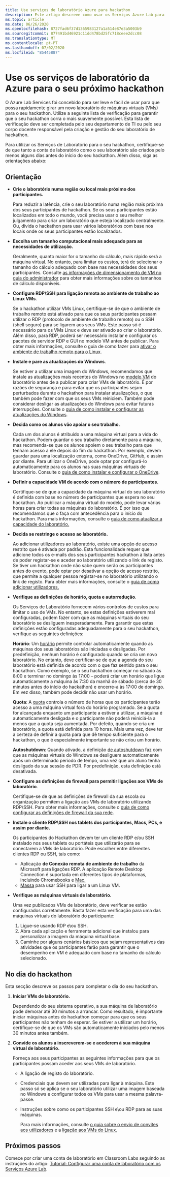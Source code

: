 ```yaml
---
title: Use serviços de laboratório Azure para hackathon
description: Este artigo descreve como usar os Serviços Azure Lab para criar laboratórios que pode usar para executar hackathons.
ms.topic: article
ms.date: 06/26/2020
ms.openlocfilehash: 8727fad6f37d1365983127a1a514e87e3a5003b9
ms.sourcegitcommit: 877491bd46921c11dd478bd25fc718ceee2dcc08
ms.translationtype: MT
ms.contentlocale: pt-PT
ms.lasthandoff: 07/02/2020
ms.locfileid: "85445887"
---
```

# <a name="use-azure-lab-services-for-your-next-hackathon"></a>Use os serviços de laboratório da Azure para o seu próximo hackathon
O Azure Lab Services foi concebido para ser leve e fácil de usar para que possa rapidamente girar um novo laboratório de máquinas virtuais (VMs) para o seu hackathon.  Utilize a seguinte lista de verificação para garantir que o seu hackathon corra o mais suavemente possível. Esta lista de verificação deve ser completada pelo seu departamento de TI ou pelo seu corpo docente responsável pela criação e gestão do seu laboratório de hackathon. 

Para utilizar os Serviços de Laboratório para o seu hackathon, certifique-se de que tanto a conta de laboratório como o seu laboratório são criados pelo menos alguns dias antes do início do seu hackathon. Além disso, siga as orientações abaixo:

## <a name="guidance"></a>Orientação

- **Crie o laboratório numa região ou local mais próximo dos participantes.** 

    Para reduzir a latência, crie o seu laboratório numa região mais próxima dos seus participantes de hackathon.  Se os seus participantes estão localizados em todo o mundo, você precisa usar o seu melhor julgamento para criar um laboratório que esteja localizado centralmente.  Ou, divida o hackathon para usar vários laboratórios com base nos locais onde os seus participantes estão localizados.
- **Escolha um tamanho computacional mais adequado para as necessidades de utilização.**

    Geralmente, quanto maior for o tamanho do cálculo, mais rápido será a máquina virtual. No entanto, para limitar os custos, terá de selecionar o tamanho do cálculo adequado com base nas necessidades dos seus participantes. Consulte [as informações de dimensionamento de VM no guia do administrador](administrator-guide.md#vm-sizing) para obter mais informações sobre os tamanhos de cálculo disponíveis.
- **Configure RDP\SSH para ligação remota ao ambiente de trabalho ao Linux VMs**.

    Se o hackathon utilizar VMs Linux, certifique-se de que o ambiente de trabalho remoto está ativado para que os seus participantes possam utilizar o RDP (protocolo de ambiente de trabalho remoto) ou o SSH (shell seguro) para se ligarem aos seus VMs. Este passo só é necessário para os VMs Linux e deve ser ativado ao criar o laboratório. Além disso, para RDP, poderá ser necessário instalar e configurar os pacotes de servidor RDP e GUI no modelo VM antes de publicar.  Para obter mais informações, consulte o guia de como fazer para [ativar o ambiente de trabalho remoto para o Linux](how-to-enable-remote-desktop-linux.md).

- **Instale e pare as atualizações do Windows**. 

    Se estiver a utilizar uma imagem do Windows, recomendamos que instale as atualizações mais recentes do Windows no [modelo VM](how-to-create-manage-template.md) do laboratório antes de a publicar para criar VMs de laboratório. É por razões de segurança e para evitar que os participantes sejam perturbados durante o hackathon para instalar atualizações, o que também pode fazer com que os seus VMs reiniciem. Também pode considerar desligar as atualizações do Windows para evitar futuras interrupções. Consulte o [guia de como instalar e configurar as atualizações do Windows](how-to-prepare-windows-template.md#install-and-configure-updates).
- **Decida como os alunos vão apoiar o seu trabalho.** 

    Cada um dos alunos é atribuído a uma máquina virtual para a vida do hackathon. Podem guardar o seu trabalho diretamente para a máquina, mas recomenda-se que os alunos apoiem o seu trabalho para que tenham acesso a ele depois do fim do hackathon. Por exemplo, devem guardar para uma localização externa, como OneDrive, GitHub, e assim por diante. Para utilizar o OneDrive, pode optar por configurá-lo automaticamente para os alunos nas suas máquinas virtuais de laboratório. Consulte o [guia de como instalar e configurar o OneDrive](how-to-prepare-windows-template.md#install-and-configure-onedrive).
- **Definir a capacidade VM de acordo com o número de participantes**. 

    Certifique-se de que a capacidade da máquina virtual do seu laboratório é definida com base no número de participantes que espera no seu hackathon. Ao publicar a máquina virtual do modelo, pode levar várias horas para criar todas as máquinas do laboratório. É por isso que recomendamos que o faça com antecedência para o início do hackathon. Para mais informações, consulte o [guia de como atualizar a capacidade do laboratório.](how-to-set-virtual-machine-passwords.md#update-the-lab-capacity)

- **Decida se restringe o acesso ao laboratório.** 

    Ao adicionar utilizadores ao laboratório, existe uma opção de acesso restrito que é ativada por padrão. Esta funcionalidade requer que adicione todos os e-mails dos seus participantes hackathon à lista antes de poder registar-se e aceder ao laboratório utilizando o link de registo. Se tiver um hackathon onde não sabe quem serão os participantes antes do evento, pode optar por desativar a opção de acesso restrito, que permite a qualquer pessoa registar-se no laboratório utilizando o link de registo. Para obter mais informações, consulte o [guia de como adicionar utilizadores.](how-to-configure-student-usage.md#add-users-to-a-lab)

- **Verifique as definições de horário, quota e autorredução**. 

    Os Serviços de Laboratório fornecem vários controlos de custos para limitar o uso de VMs. No entanto, se estas definições estiverem mal configuradas, podem fazer com que as máquinas virtuais do seu laboratório se desliguem inesperadamente. Para garantir que estas definições estão configuradas adequadamente para o seu hackathon, verifique as seguintes definições:

    **Horário**: Um [horário](how-to-create-schedules.md) permite controlar automaticamente quando as máquinas dos seus laboratórios são iniciadas e desligadas. Por predefinição, nenhum horário é configurado quando se cria um novo laboratório. No entanto, deve certificar-se de que a agenda do seu laboratório está definida de acordo com o que faz sentido para o seu hackathon.  Como exemplo, se o seu hackathon começar no sábado às 8:00 e terminar no domingo às 17:00 – poderá criar um horário que ligue automaticamente a máquina às 7:30 da manhã de sábado (cerca de 30 minutos antes do início do hackathon) e encerre-a às 17:00 de domingo. Em vez disso, também pode decidir não usar um horário.

    **Quota**: A [quota](how-to-configure-student-usage.md#set-quotas-for-users) controla o número de horas que os participantes terão acesso a uma máquina virtual fora do horário programado. Se a quota for alcançada enquanto um participante a estiver a utilizar, a máquina é automaticamente desligada e o participante não poderá reiniciá-la a menos que a quota seja aumentada. Por defeito, quando se cria um laboratório, a quota está definida para 10 horas. Mais uma vez, deve ter a certeza de definir a quota para que dê tempo suficiente para o hackathon, o que é especialmente importante se não criou um horário.

    **Autoshutdown**: Quando ativado, a definição [de autoshutdown](how-to-enable-shutdown-disconnect.md) faz com que as máquinas virtuais do Windows se desliguem automaticamente após um determinado período de tempo, uma vez que um aluno tenha desligado da sua sessão de PDR. Por predefinição, esta definição está desativada.

- **Configure as definições de firewall para permitir ligações aos VMs de laboratório**. 

    Certifique-se de que as definições de firewall da sua escola ou organização permitem a ligação aos VMs de laboratório utilizando RDP\SSH. Para obter mais informações, consulte o [guia de como configurar as definições de firewall da sua rede](how-to-configure-firewall-settings.md).

- **Instale o cliente RDP\SSH nos tablets dos participantes, Macs, PCs, e assim por diante.**

    Os participantes do Hackathon devem ter um cliente RDP e/ou SSH instalado nos seus tablets ou portáteis que utilizarão para se conectarem a VMs de laboratório. Pode escolher entre diferentes clientes RDP ou SSH, tais como:

    - Aplicação **de Conexão remota de ambiente de trabalho** da Microsoft para ligações RDP. A aplicação Remote Desktop Connection é suportada em diferentes tipos de plataformas, incluindo Chromebooks e [Mac.](https://techcommunity.microsoft.com/t5/azure-lab-services/connecting-to-azure-lab-services-environments-on-your-macos/ba-p/1290162)
    - [Massa](https://techcommunity.microsoft.com/t5/azure-lab-services/connecting-to-azure-lab-services-environments-on-your-macos/ba-p/1290162) para usar SSH para ligar a um Linux VM.
- **Verifique as máquinas virtuais de laboratório.** 

    Uma vez publicados VMs de laboratório, deve verificar se estão configurados corretamente. Basta fazer esta verificação para uma das máquinas virtuais do laboratório do participante:

    1. Ligue-se usando RDP e\ou SSH.
    2. Abra cada aplicação e ferramenta adicional que instalou para personalizar a imagem da máquina virtual base.
    3. Caminhe por alguns cenários básicos que sejam representativos das atividades que os participantes farão para garantir que o desempenho em VM é adequado com base no tamanho do cálculo selecionado.

## <a name="on-the-day-of-hackathon"></a>No dia do hackathon
Esta secção descreve os passos para completar o dia do seu hackathon.

1. **Iniciar VMs de laboratório.**

    Dependendo do seu sistema operativo, a sua máquina de laboratório pode demorar até 30 minutos a arrancar. Como resultado, é importante iniciar máquinas antes do hackathon começar para que os seus participantes não tenham de esperar. Se estiver a utilizar um horário, certifique-se de que os VMs são automaticamente iniciados pelo menos 30 minutos antes também.
2. **Convide os alunos a inscreverem-se e acederem à sua máquina virtual de laboratório.** 

    Forneça aos seus participantes as seguintes informações para que os participantes possam aceder aos seus VMs de laboratório. 

    - A ligação de registo do laboratório. 
    - Credenciais que devem ser utilizadas para ligar à máquina. Este passo só se aplica se o seu laboratório utilizar uma imagem baseada no Windows e configurar todos os VMs para usar a mesma palavra-passe.
    - Instruções sobre como os participantes SSH e\ou RDP para as suas máquinas.

        Para mais informações, consulte [o guia sobre o envio de convites aos utilizadores](how-to-configure-student-usage.md?branch=master#send-invitations-to-users) e a [ligação aos VMs do Linux.](how-to-use-remote-desktop-linux-student.md?branch=master) 

## <a name="next-steps"></a>Próximos passos
Comece por criar uma conta de laboratório em Classroom Labs seguindo as instruções do artigo: [Tutorial: Configurar uma conta de laboratório com os Serviços Azure Lab](tutorial-setup-lab-account.md).